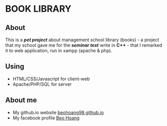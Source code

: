 BOOK LIBRARY
=====

## About

This is a **_pet project_** about management school library (books) - a project that my school gave me for the **_seminar test_** write in **C++** - that I remarked it to web application, run in xampp (apache & php).

## Using

* HTML/CSS/Javascript for client-web
* Apache/PHP/SQL for server

## About me

* My github.io website [beohoang98.github.io](https://beohoang98.github.io)
* My facebook profile [Beo Hoang](https://www.facebook.com/beo.hoang395)

